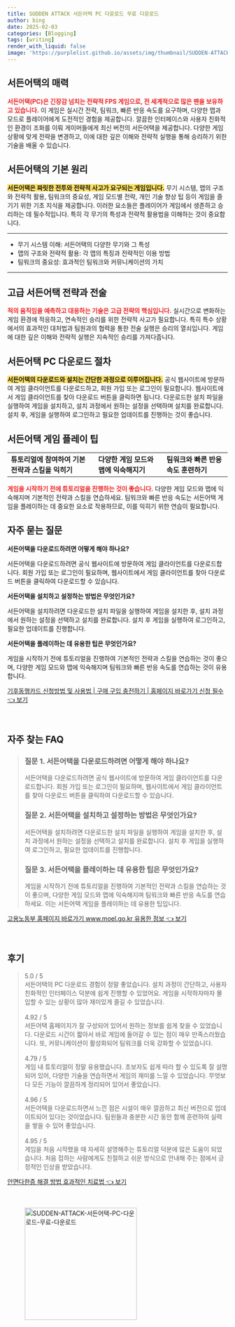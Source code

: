 ```yaml
---
title: SUDDEN ATTACK 서든어택 PC 다운로드 무료 다운로드
author: bing
date: 2025-02-03
categories: [Blogging]
tags: [writing]
render_with_liquid: false
image: 'https://purplelist.github.io/assets/img/thumbnail/SUDDEN-ATTACK-서든어택-PC-다운로드-무료-다운로드.webp'
---
```



<h2 id='서든어택-소개'>서든어택의 매력</h2>

<p><b><span style="color: #ee2323;">서든어택(PC)은 긴장감 넘치는 전략적 FPS 게임으로, 전 세계적으로 많은 팬을 보유하고 있습니다.</span></b> 이 게임은 실시간 전략, 팀워크, 빠른 반응 속도를 요구하며, 다양한 맵과 모드로 플레이어에게 도전적인 경험을 제공합니다. 깔끔한 인터페이스와 사용자 친화적인 환경이 조화를 이뤄 게이머들에게 최신 버전의 서든어택을 제공합니다. 다양한 게임 상황에 맞게 전략을 변경하고, 이에 대한 깊은 이해와 전략적 실행을 통해 승리하기 위한 기술을 배울 수 있습니다.</p>

<h2 id='게임-기본-원리'>서든어택의 기본 원리</h2>

<p><b><span style="background-color: #ffe066;">서든어택은 짜릿한 전투와 전략적 사고가 요구되는 게임입니다.</span></b> 무기 시스템, 맵의 구조와 전략적 활용, 팀워크의 중요성, 게임 모드별 전략, 개인 기술 향상 팁 등이 게임을 즐기기 위한 기초 지식을 제공합니다. 이러한 요소들은 플레이어가 게임에서 생존하고 승리하는 데 필수적입니다. 특히 각 무기의 특성과 전략적 활용법을 이해하는 것이 중요합니다.</p>

<hr />

<ul>
    <li>무기 시스템 이해: 서든어택의 다양한 무기와 그 특성</li>
    <li>맵의 구조와 전략적 활용: 각 맵의 특징과 전략적인 이용 방법</li>
    <li>팀워크의 중요성: 효과적인 팀워크와 커뮤니케이션의 가치</li>
</ul>

<hr />

<h2 id='고급-전략-전술'>고급 서든어택 전략과 전술</h2>

<p><b><span style="color: #ee2323;">적의 움직임을 예측하고 대응하는 기술은 고급 전략의 핵심입니다.</span></b> 실시간으로 변화하는 게임 환경에 적응하고, 연속적인 승리를 위한 전략적 사고가 필요합니다. 특히 특수 상황에서의 효과적인 대처법과 팀원과의 협력을 통한 전술 실행은 승리의 열쇠입니다. 게임에 대한 깊은 이해와 전략적 실행은 지속적인 승리를 가져다줍니다.</p>

<h2 id='다운로드-절차'>서든어택 PC 다운로드 절차</h2>

<p><b><span style="background-color: #ffe066;">서든어택의 다운로드와 설치는 간단한 과정으로 이루어집니다.</span></b> 공식 웹사이트에 방문하여 게임 클라이언트를 다운로드하고, 회원 가입 또는 로그인이 필요합니다. 웹사이트에서 게임 클라이언트를 찾아 다운로드 버튼을 클릭하면 됩니다. 다운로드한 설치 파일을 실행하여 게임을 설치하고, 설치 과정에서 원하는 설정을 선택하며 설치를 완료합니다. 설치 후, 게임을 실행하여 로그인하고 필요한 업데이트를 진행하는 것이 좋습니다.</p>

<h2 id='게임-플레이-팁'>서든어택 게임 플레이 팁</h2>

<table>
    <tr>
        <td><b>튜토리얼에 참여하여 기본 전략과 스킬을 익히기</b></td>
        <td><b>다양한 게임 모드와 맵에 익숙해지기</b></td>
        <td><b>팀워크와 빠른 반응 속도 훈련하기</b></td>
    </tr>
</table>

<p><b><span style="color: #ee2323;">게임을 시작하기 전에 튜토리얼을 진행하는 것이 좋습니다.</span></b> 다양한 게임 모드와 맵에 익숙해지며 기본적인 전략과 스킬을 연습하세요. 팀워크와 빠른 반응 속도는 서든어택 게임을 플레이하는 데 중요한 요소로 작용하므로, 이를 익히기 위한 연습이 필요합니다.</p>

<h2 id='자주-묻는-질문'>자주 묻는 질문</h2>

<p><b>서든어택을 다운로드하려면 어떻게 해야 하나요?</b></p>

<p>서든어택을 다운로드하려면 공식 웹사이트에 방문하여 게임 클라이언트를 다운로드합니다. 회원 가입 또는 로그인이 필요하며, 웹사이트에서 게임 클라이언트를 찾아 다운로드 버튼을 클릭하여 다운로드할 수 있습니다.</p>

<p><b>서든어택을 설치하고 설정하는 방법은 무엇인가요?</b></p>

<p>서든어택을 설치하려면 다운로드한 설치 파일을 실행하여 게임을 설치한 후, 설치 과정에서 원하는 설정을 선택하고 설치를 완료합니다. 설치 후 게임을 실행하여 로그인하고, 필요한 업데이트를 진행합니다.</p>

<p><b>서든어택을 플레이하는 데 유용한 팁은 무엇인가요?</b></p>

<p>게임을 시작하기 전에 튜토리얼을 진행하여 기본적인 전략과 스킬을 연습하는 것이 좋으며, 다양한 게임 모드와 맵에 익숙해지며 팀워크와 빠른 반응 속도를 연습하는 것이 유용합니다.</p>


<p><a class="click-button" title="기후동행카드 신청방법 및 사용법 | 구매 구입 충전하기 | 홈페이지 바로가기 신청 필수" href="https://purplelist.github.io/posts/%EA%B8%B0%ED%9B%84%EB%8F%99%ED%96%89%EC%B9%B4%EB%93%9C-%EC%8B%A0%EC%B2%AD%EB%B0%A9%EB%B2%95-%EB%B0%8F-%EC%82%AC%EC%9A%A9%EB%B2%95-%EA%B5%AC%EB%A7%A4-%EA%B5%AC%EC%9E%85-%EC%B6%A9%EC%A0%84%ED%95%98%EA%B8%B0-%ED%99%88%ED%8E%98%EC%9D%B4%EC%A7%80-%EB%B0%94%EB%A1%9C%EA%B0%80%EA%B8%B0-%EC%8B%A0%EC%B2%AD-%ED%95%84%EC%88%98/" rel="dofollow">기후동행카드 신청방법 및 사용법 | 구매 구입 충전하기 | 홈페이지 바로가기 신청 필수 👈 보기</a></p><br>
<h2 id='자주_찾는_FAQ'>자주 찾는 FAQ</h2>
<div itemscope="" itemtype="https://schema.org/FAQPage"> 
<blockquote> 
<div itemscope="" itemprop="mainEntity" itemtype="https://schema.org/Question"> 
<h3 itemprop="name">질문 1. 서든어택을 다운로드하려면 어떻게 해야 하나요?</h3> 
<div itemscope="" itemprop="acceptedAnswer" itemtype="https://schema.org/Answer"> 
<span itemprop="text"> 
<p>서든어택을 다운로드하려면 공식 웹사이트에 방문하여 게임 클라이언트를 다운로드합니다. 회원 가입 또는 로그인이 필요하며, 웹사이트에서 게임 클라이언트를 찾아 다운로드 버튼을 클릭하여 다운로드할 수 있습니다.</p> 
</span> 
</div> 
</div> 

<div itemscope="" itemprop="mainEntity" itemtype="https://schema.org/Question"> 
<h3 itemprop="name">질문 2. 서든어택을 설치하고 설정하는 방법은 무엇인가요?</h3> 
<div itemscope="" itemprop="acceptedAnswer" itemtype="https://schema.org/Answer"> 
<span itemprop="text"> 
<p>서든어택을 설치하려면 다운로드한 설치 파일을 실행하여 게임을 설치한 후, 설치 과정에서 원하는 설정을 선택하고 설치를 완료합니다. 설치 후 게임을 실행하여 로그인하고, 필요한 업데이트를 진행합니다.</p> 
</span> 
</div> 
</div> 

<div itemscope="" itemprop="mainEntity" itemtype="https://schema.org/Question"> 
<h3 itemprop="name">질문 3. 서든어택을 플레이하는 데 유용한 팁은 무엇인가요?</h3> 
<div itemscope="" itemprop="acceptedAnswer" itemtype="https://schema.org/Answer"> 
<span itemprop="text"> 
<p>게임을 시작하기 전에 튜토리얼을 진행하여 기본적인 전략과 스킬을 연습하는 것이 좋으며, 다양한 게임 모드와 맵에 익숙해지며 팀워크와 빠른 반응 속도를 연습하세요. 이는 서든어택 게임을 플레이하는 데 유용한 팁입니다.</p> 
</span> 
</div> 
</div> 
</blockquote> 
</div>
<p><a class="click-button" title="고용노동부 홈페이지 바로가기 www.moel.go.kr 유용한 정보" href="https://purplelist.github.io/posts/%EA%B3%A0%EC%9A%A9%EB%85%B8%EB%8F%99%EB%B6%80-%ED%99%88%ED%8E%98%EC%9D%B4%EC%A7%80-%EB%B0%94%EB%A1%9C%EA%B0%80%EA%B8%B0-www.moel.go.kr-%EC%9C%A0%EC%9A%A9%ED%95%9C-%EC%A0%95%EB%B3%B4/" rel="dofollow">고용노동부 홈페이지 바로가기 www.moel.go.kr 유용한 정보 👈 보기</a></p><br>
<h2 id='후기'>후기</h2>
<div itemscope itemtype="https://schema.org/Product">
  <blockquote>
  <div itemprop="review" itemscope itemtype="https://schema.org/Review">
      <div itemprop="reviewRating" itemscope itemtype="https://schema.org/Rating"> <span itemprop="ratingValue">5.0</span> / <span itemprop="bestRating">5</span> </div>
      <span itemprop="reviewBody">서든어택의 PC 다운로드 경험이 정말 좋았습니다. 설치 과정이 간단하고, 사용자 친화적인 인터페이스 덕분에 쉽게 진행할 수 있었어요. 게임을 시작하자마자 몰입할 수 있는 상황이 많아 재미있게 즐길 수 있었습니다.</span>
  </div>
  <br>
  <div itemprop="review" itemscope itemtype="https://schema.org/Review">
      <div itemprop="reviewRating" itemscope itemtype="https://schema.org/Rating"> <span itemprop="ratingValue">4.92</span> / <span itemprop="bestRating">5</span> </div>
      <span itemprop="reviewBody">서든어택 홈페이지가 잘 구성되어 있어서 원하는 정보를 쉽게 찾을 수 있었습니다. 다운로드 시간이 짧아서 바로 게임에 들어갈 수 있는 점이 매우 만족스러웠습니다. 또, 커뮤니케이션이 활성화되어 팀워크를 더욱 강화할 수 있었습니다.</span>
  </div>
  <br>
  <div itemprop="review" itemscope itemtype="https://schema.org/Review">
      <div itemprop="reviewRating" itemscope itemtype="https://schema.org/Rating"> <span itemprop="ratingValue">4.79</span> / <span itemprop="bestRating">5</span> </div>
      <span itemprop="reviewBody">게임 내 튜토리얼이 정말 유용했습니다. 초보자도 쉽게 따라 할 수 있도록 잘 설명되어 있어, 다양한 기술을 연습하면서 게임의 재미를 느낄 수 있었습니다. 무엇보다 모든 기능이 깔끔하게 정리되어 있어서 좋았습니다.</span>
  </div>
  <br>
  <div itemprop="review" itemscope itemtype="https://schema.org/Review">
      <div itemprop="reviewRating" itemscope itemtype="https://schema.org/Rating"> <span itemprop="ratingValue">4.96</span> / <span itemprop="bestRating">5</span> </div>
      <span itemprop="reviewBody">서든어택을 다운로드하면서 느낀 점은 시설이 매우 깔끔하고 최신 버전으로 업데이트되어 있다는 것이었습니다. 팀원들과 충분한 시간 동안 함께 훈련하여 실력을 쌓을 수 있어 좋았습니다.</span>
  </div>
  <br>
  <div itemprop="review" itemscope itemtype="https://schema.org/Review">
      <div itemprop="reviewRating" itemscope itemtype="https://schema.org/Rating"> <span itemprop="ratingValue">4.95</span> / <span itemprop="bestRating">5</span> </div>
      <span itemprop="reviewBody">게임을 처음 시작했을 때 자세히 설명해주는 튜토리얼 덕분에 많은 도움이 되었습니다. 처음 접하는 사람에게도 친절하고 쉬운 방식으로 안내해 주는 점에서 긍정적인 인상을 받았습니다.</span>
  </div>
  </blockquote>
</div>
<p><a class="click-button" title="안면다한증 해결 방법 효과적인 치료법" href="https://purplelist.github.io/posts/%EC%95%88%EB%A9%B4%EB%8B%A4%ED%95%9C%EC%A6%9D-%ED%95%B4%EA%B2%B0-%EB%B0%A9%EB%B2%95-%ED%9A%A8%EA%B3%BC%EC%A0%81%EC%9D%B8-%EC%B9%98%EB%A3%8C%EB%B2%95/" rel="dofollow">안면다한증 해결 방법 효과적인 치료법 👈 보기</a></p><br>
<figure class="image"><img src="https://purplelist.github.io/assets/img/thumbnail/SUDDEN-ATTACK-서든어택-PC-다운로드-무료-다운로드.webp" alt="SUDDEN-ATTACK-서든어택-PC-다운로드-무료-다운로드" width="256" height="256"></figure>